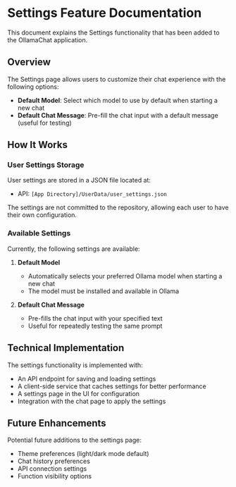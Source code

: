 # Settings Feature Documentation

This document explains the Settings functionality that has been added to the OllamaChat application.

## Overview

The Settings page allows users to customize their chat experience with the following options:
- **Default Model**: Select which model to use by default when starting a new chat
- **Default Chat Message**: Pre-fill the chat input with a default message (useful for testing)

## How It Works

### User Settings Storage

User settings are stored in a JSON file located at:
- API: `[App Directory]/UserData/user_settings.json`

The settings are not committed to the repository, allowing each user to have their own configuration.

### Available Settings

Currently, the following settings are available:

1. **Default Model**
   - Automatically selects your preferred Ollama model when starting a new chat
   - The model must be installed and available in Ollama

2. **Default Chat Message**
   - Pre-fills the chat input with your specified text
   - Useful for repeatedly testing the same prompt

## Technical Implementation

The settings functionality is implemented with:

- An API endpoint for saving and loading settings
- A client-side service that caches settings for better performance
- A settings page in the UI for configuration
- Integration with the chat page to apply the settings

## Future Enhancements

Potential future additions to the settings page:

- Theme preferences (light/dark mode default)
- Chat history preferences
- API connection settings
- Function visibility options
